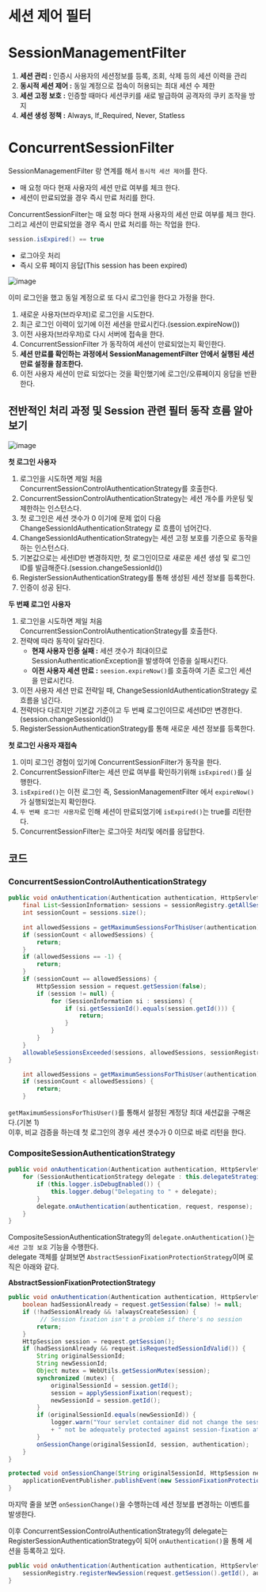 세션 제어 필터
=================================================================
# SessionManagementFilter
1. **세션 관리 :** 인증시 사용자의 세션정보를 등록, 조회, 삭제 등의 세션 이력을 관리   
2. **동시적 세션 제어 :** 동일 계정으로 접속이 허용되는 최대 세션 수 제한
3. **세션 고정 보호 :** 인증할 때마다 세션쿠키를 새로 발급하여 공격자의 쿠키 조작을 방지 
4. **세션 생성 정책 :** Always, If_Required, Never, Statless  

# ConcurrentSessionFilter
SessionManagementFilter 랑 연계를 해서 `동시적 세션 제어`를 한다.     

* 매 요청 마다 현재 사용자의 세션 만료 여부를 체크 한다.   
* 세션이 만료되었을 경우 즉시 만료 처리를 한다.   

ConcurrentSessionFilter는 매 요청 마다 현재 사용자의 세션 만료 여부를 체크 한다.   
그리고 세션이 만료되었을 경우 즉시 만료 처리를 하는 작업을 한다.    
   
```java
session.isExpired() == true
```
* 로그아웃 처리  
* 즉시 오류 페이지 응답(This session has been expired)    

![image](https://user-images.githubusercontent.com/50267433/129360515-23bc5282-c15c-4381-89ec-9ed437566845.png)

이미 로그인을 했고 동일 계정으로 또 다시 로그인을 한다고 가정을 한다.          
        
1. 새로운 사용자(브라우저)로 로그인을 시도한다.      
2. 최근 로그인 이력이 있기에 이전 세션을 만료시킨다.(session.expireNow())      
3. 이전 사용자(브라우저)로 다시 서버에 접속을 한다.         
4. ConcurrentSessionFilter 가 동작하여 세션이 만료되었는지 확인한다.          
5. **세션 만료를 확인하는 과정에서 SessionManagementFilter 안에서 실행된 세션 만료 설정을 참조한다.**           
6. 이전 사용자 세션이 만료 되었다는 것을 확인했기에 로그인/오류페이지 응답을 반환한다.       

## 전반적인 처리 과정 및 Session 관련 필터 동작 흐름 알아보기  
     
![image](https://user-images.githubusercontent.com/50267433/129361886-c012c49f-3aa6-4481-ae1c-42d5832a14c2.png)   

**첫 로그인 사용자**
1. 로그인을 시도하면 제일 처음 ConcurrentSessionControlAuthenticationStrategy를 호출한다.   
2. ConcurrentSessionControlAuthenticationStrategy는 세션 개수를 카운팅 및 제한하는 인스턴스다.   
3. 첫 로그인은 세션 갯수가 0 이기에 문제 없이 다음 ChangeSessionIdAuthenticationStrategy 로 흐름이 넘어간다.   
4. ChangeSessionIdAuthenticationStrategy는 세션 고정 보호를 기준으로 동작을 하는 인스턴스다.   
5. 기본값으로는 세션ID만 변경하지만, 첫 로그인이므로 새로운 세션 생성 및 로그인 ID를 발급해준다.(session.changeSessionId())   
6. RegisterSessionAuthenticationStrategy를 통해 생성된 세션 정보를 등록한다.    
7. 인증이 성공 된다.   

**두 번째 로그인 사용자**    
1. 로그인을 시도하면 제일 처음 ConcurrentSessionControlAuthenticationStrategy를 호출한다.
2. 전략에 따라 동작이 달라진다.   
    * **현재 사용자 인증 실패 :** 세션 갯수가 최대이므로 SessionAuthenticationException을 발생하여 인증을 실패시킨다.   
    * **이전 사용자 세션 만료 :** `seesion.expireNow()`를 호출하여 기존 로그인 세션을 만료시킨다.    
3. 이전 사용자 세션 만료 전략일 때, ChangeSessionIdAuthenticationStrategy 로 흐름을 넘긴다.    
4. 전략마다 다르지만 기본값 기준이고 두 번째 로그인이므로 세션ID만 변경한다.(session.changeSessionId())   
5. RegisterSessionAuthenticationStrategy를 통해 새로운 세션 정보를 등록한다.    

**첫 로그인 사용자 재접속**   
1. 이미 로그인 경험이 있기에 ConcurrentSessionFilter가 동작을 한다.   
2. ConcurrentSessionFilter는 세션 만료 여부를 확인하기위해 `isExpired()`를 실행한다.    
3. `isExpired()`는 이전 로그인 즉, SessionManagementFilter 에서 `expireNow()`가 실행되었는지 확인한다.     
4. `두 번째 로그인 사용자`로 인해 세션이 만료되었기에 `isExpired()`는 true를 리턴한다.     
5. ConcurrentSessionFilter는 로그아웃 처리및 에러를 응답한다.    
 
## 코드  
### ConcurrentSessionControlAuthenticationStrategy
```java
public void onAuthentication(Authentication authentication, HttpServletRequest request, HttpServletResponse response) {
    final List<SessionInformation> sessions = sessionRegistry.getAllSessions(authentication.getPrincipal(), false);
    int sessionCount = sessions.size();
    
    int allowedSessions = getMaximumSessionsForThisUser(authentication);
    if (sessionCount < allowedSessions) {
        return;
    }
    if (allowedSessions == -1) {
        return;
    }
    if (sessionCount == allowedSessions) {
        HttpSession session = request.getSession(false);
        if (session != null) {
            for (SessionInformation si : sessions) {
                if (si.getSessionId().equals(session.getId())) {
                    return;
                }
            }
        }
    }
    allowableSessionsExceeded(sessions, allowedSessions, sessionRegistry);
}
```
```java
    int allowedSessions = getMaximumSessionsForThisUser(authentication);
    if (sessionCount < allowedSessions) {
        return;
    }
```
`getMaximumSessionsForThisUser()`를 통해서 설정된 계정당 최대 세션값을 구해온다.(기본 1)   
이후, 비교 검증을 하는데 첫 로그인의 경우 세션 갯수가 0 이므로 바로 리턴을 한다.     

### CompositeSessionAuthenticationStrategy

```java
public void onAuthentication(Authentication authentication,	HttpServletRequest request, HttpServletResponse response) throws SessionAuthenticationException {
    for (SessionAuthenticationStrategy delegate : this.delegateStrategies) {
        if (this.logger.isDebugEnabled()) {
            this.logger.debug("Delegating to " + delegate);
        }
        delegate.onAuthentication(authentication, request, response);
    }
}
```
CompositeSessionAuthenticationStrategy의 `delegate.onAuthentication()`는 `세션 고정 보호` 기능을 수행한다.     
delegate 객체를 살펴보면 `AbstractSessionFixationProtectionStrategy`이며 로직은 아래와 같다.   

**AbstractSessionFixationProtectionStrategy**     
```java
public void onAuthentication(Authentication authentication, HttpServletRequest request, HttpServletResponse response) {
    boolean hadSessionAlready = request.getSession(false) != null;
    if (!hadSessionAlready && !alwaysCreateSession) {
	     // Session fixation isn't a problem if there's no session
        return;
    }
    HttpSession session = request.getSession();
    if (hadSessionAlready && request.isRequestedSessionIdValid()) {
        String originalSessionId;
        String newSessionId;
        Object mutex = WebUtils.getSessionMutex(session);
        synchronized (mutex) {
            originalSessionId = session.getId();
            session = applySessionFixation(request);
            newSessionId = session.getId();
        }
        if (originalSessionId.equals(newSessionId)) {
            logger.warn("Your servlet container did not change the session ID when a new session was created. You will"
            + " not be adequately protected against session-fixation attacks");
        }
        onSessionChange(originalSessionId, session, authentication);
	}
}

protected void onSessionChange(String originalSessionId, HttpSession newSession, Authentication auth) {
    applicationEventPublisher.publishEvent(new SessionFixationProtectionEvent(auth, originalSessionId, newSession.getId()));
}
```
마지막 줄을 보면 `onSessionChange()`을 수행하는데 세션 정보를 변경하는 이벤트를 발생한다.     
   
이후 ConcurrentSessionControlAuthenticationStrategy의 delegate는      
RegisterSessionAuthenticationStrategy이 되어 `onAuthentication()`을 통해 세션을 등록하고 있다.   
      
```java
public void onAuthentication(Authentication authentication, HttpServletRequest request, HttpServletResponse response) {
    sessionRegistry.registerNewSession(request.getSession().getId(), authentication.getPrincipal());
}
```




